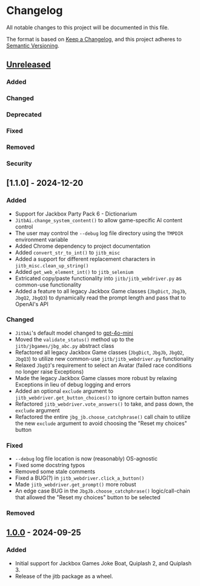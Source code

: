 # Changelog

All notable changes to this project will be documented in this file.

The format is based on [Keep a Changelog](https://keepachangelog.com/en/1.1.0/),
and this project adheres to [Semantic Versioning](https://semver.org/spec/v2.0.0.html).

## [Unreleased]

### Added

### Changed

### Deprecated

### Fixed

### Removed

### Security

## [1.1.0] - 2024-12-20

### Added

- Support for Jackbox Party Pack 6 - Dictionarium
- `JitbAi.change_system_content()` to allow game-specific AI content control
- The user may control the `--debug` log file directory using the `TMPDIR` environment variable
- Added Chrome dependency to project documentation
- Added `convert_str_to_int()` to `jitb_misc`
- Added a support for different replacement characters in `jitb_misc.clean_up_string()`
- Added `get_web_element_int()` to `jitb_selenium`
- Extricated copy/paste functionality into `jitb/jitb_webdriver.py` as common-use functionality
- Added a feature to all legacy Jackbox Game classes (`JbgDict`, `JbgJb`, `JbgQ2`, `JbgQ3`) to dynamically read the prompt length and pass that to OpenAI's API

### Changed

- `JitbAi`'s default model changed to [gpt-4o-mini](https://platform.openai.com/docs/models/gpt-4o-mini)
- Moved the `validate_status()` method up to the `jitb/jbgames/jbg_abc.py` abstract class
- Refactored all legacy Jackbox Game classes (`JbgDict`, `JbgJb`, `JbgQ2`, `JbgQ3`) to utilize new common-use `jitb/jitb_webdriver.py` functionality
- Relaxed `JbgQ3`'s requirement to select an Avatar (failed race conditions no longer raise Exceptions)
- Made the legacy Jackbox Game classes more robust by relaxing Exceptions in lieu of debug logging and errors
- Added an optional `exclude` argument to `jitb_webdriver.get_button_choices()` to ignore certain button names
- Refactored `jitb_webdriver.vote_answers()` to take, and pass down, the `exclude` argument
- Refactored the entire `jbg_jb.choose_catchphrase()` call chain to utilize the new `exclude` argument to avoid choosing the "Reset my choices" button

### Fixed

- `--debug` log file location is now (reasonably) OS-agnostic
- Fixed some docstring typos
- Removed some stale comments
- Fixed a BUG(?) in `jitb_webdriver.click_a_button()`
- Made `jitb_webdriver.get_prompt()` more robust
- An edge case BUG in the `JbgJb.choose_catchphrase()` logic/call-chain that allowed the "Reset my choices" button to be selected

### Removed

## [1.0.0] - 2024-09-25

### Added

- Initial support for Jackbox Games Joke Boat, Quiplash 2, and Quiplash 3.
- Release of the jitb package as a wheel.

[unreleased]: https://github.com/hark130/jack-in-the-box/compare/v1.0.0...HEAD
[1.0.0]: https://github.com/hark130/jack-in-the-box/releases/tag/v1.0.0
